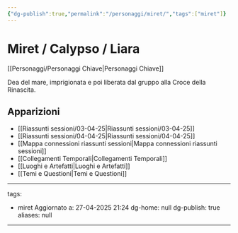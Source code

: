 ```yaml
---
{"dg-publish":true,"permalink":"/personaggi/miret/","tags":["miret"]}
---
```


# Miret / Calypso / Liara

[[Personaggi/Personaggi Chiave\|Personaggi Chiave]]

Dea del mare, imprigionata e poi liberata dal gruppo alla Croce della Rinascita.

## Apparizioni
- [[Riassunti sessioni/03-04-25\|Riassunti sessioni/03-04-25]]
- [[Riassunti sessioni/04-04-25\|Riassunti sessioni/04-04-25]]
- [[Mappa connessioni riassunti sessioni\|Mappa connessioni riassunti sessioni]]
- [[Collegamenti Temporali\|Collegamenti Temporali]]
- [[Luoghi e Artefatti\|Luoghi e Artefatti]]
- [[Temi e Questioni\|Temi e Questioni]]

---
tags:
  - miret
Aggiornato a: 27-04-2025  21:24
dg-home: null
dg-publish: true
aliases: null
---